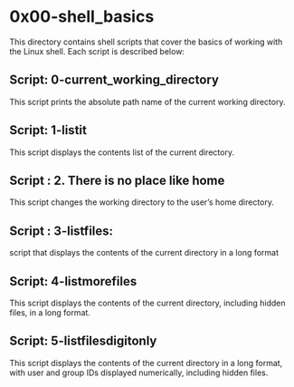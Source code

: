 # 0x00-shell_basics

This directory contains shell scripts that cover the basics of working with the Linux shell.
Each script is described below:

## Script: 0-current_working_directory

This script prints the absolute path name of the current working directory.

## Script: 1-listit

This script displays the contents list of the current directory.

## Script : 2. There is no place like home

This script  changes the working directory to the user’s home directory.

## Script : 3-listfiles:

script that displays the contents of the current directory in a long format


## Script: 4-listmorefiles

This script displays the contents of the current directory, including hidden files, in a long format.

## Script: 5-listfilesdigitonly

This script displays the contents of the current directory in a long format, with user and group IDs displayed numerically, including hidden files.
